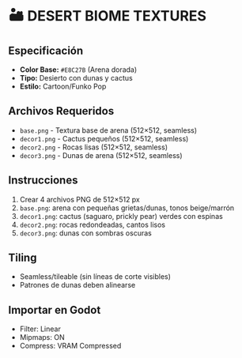 # 🏜️ DESERT BIOME TEXTURES

## Especificación
- **Color Base:** `#E8C27B` (Arena dorada)
- **Tipo:** Desierto con dunas y cactus
- **Estilo:** Cartoon/Funko Pop

## Archivos Requeridos
- `base.png` - Textura base de arena (512×512, seamless)
- `decor1.png` - Cactus pequeños (512×512, seamless)
- `decor2.png` - Rocas lisas (512×512, seamless)
- `decor3.png` - Dunas de arena (512×512, seamless)

## Instrucciones
1. Crear 4 archivos PNG de 512×512 px
2. `base.png`: arena con pequeñas grietas/dunas, tonos beige/marrón
3. `decor1.png`: cactus (saguaro, prickly pear) verdes con espinas
4. `decor2.png`: rocas redondeadas, cantos lisos
5. `decor3.png`: dunas con sombras oscuras

## Tiling
- Seamless/tileable (sin líneas de corte visibles)
- Patrones de dunas deben alinearse

## Importar en Godot
- Filter: Linear
- Mipmaps: ON
- Compress: VRAM Compressed

